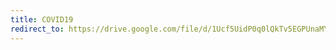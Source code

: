 ```yaml
---
title: COVID19
redirect_to: https://drive.google.com/file/d/1Ucf5UidP0q0lQkTv5EGPUnaMY0ZtdIEt/view?usp=sharing
---
```

